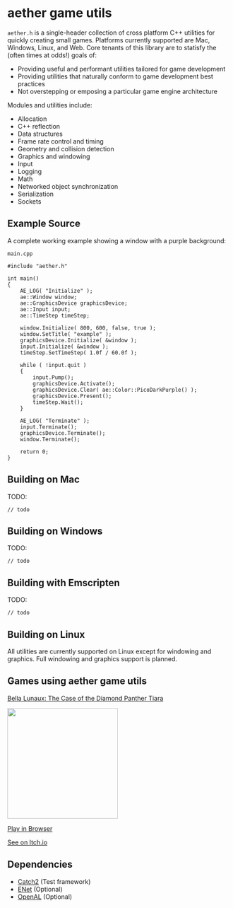 # aether game utils
`aether.h` is a single-header collection of cross platform C++ utilities for quickly creating small games. Platforms currently supported are Mac, Windows, Linux, and Web. Core tenants of this library are to statisfy the (often times at odds!) goals of:
* Providing useful and performant utilities tailored for game development
* Providing utilities that naturally conform to game development best practices
* Not overstepping or emposing a particular game engine architecture

Modules and utilities include:
* Allocation
* C++ reflection
* Data structures
* Frame rate control and timing
* Geometry and collision detection
* Graphics and windowing
* Input
* Logging
* Math
* Networked object synchronization
* Serialization
* Sockets

## Example Source
A complete working example showing a window with a purple background:

`main.cpp`
```
#include "aether.h"

int main()
{
	AE_LOG( "Initialize" );
	ae::Window window;
	ae::GraphicsDevice graphicsDevice;
	ae::Input input;
	ae::TimeStep timeStep;
	
	window.Initialize( 800, 600, false, true );
	window.SetTitle( "example" );
	graphicsDevice.Initialize( &window );
	input.Initialize( &window );
	timeStep.SetTimeStep( 1.0f / 60.0f );

	while ( !input.quit )
	{
		input.Pump();
		graphicsDevice.Activate();
		graphicsDevice.Clear( ae::Color::PicoDarkPurple() );
		graphicsDevice.Present();
		timeStep.Wait();
	}

	AE_LOG( "Terminate" );
	input.Terminate();
	graphicsDevice.Terminate();
	window.Terminate();

	return 0;
}
```

## Building on Mac
TODO:
```
// todo
```

## Building on Windows
TODO:
```
// todo
```

## Building with Emscripten
TODO:
```
// todo
```

## Building on Linux
All utilities are currently supported on Linux except for windowing and graphics. Full windowing and graphics support is planned.

## Games using aether game utils
[Bella Lunaux: The Case of the Diamond Panther Tiara](https://v6p9d9t4.ssl.hwcdn.net/html/5321468/index.html)

<a href="https://v6p9d9t4.ssl.hwcdn.net/html/5321468/index.html"><img src="https://img.itch.zone/aW1hZ2UvOTQzMzU2LzUzNDY4NTMucG5n/original/%2BypGAU.png" width="250"></a>

[Play in Browser](https://v6p9d9t4.ssl.hwcdn.net/html/5321468/index.html)

[See on Itch.io](https://johnhues.itch.io/bella-lunaux-tiara)

## Dependencies
* [Catch2](https://github.com/catchorg/Catch2) (Test framework)
* [ENet](http://enet.bespin.org/) (Optional)
* [OpenAL](https://github.com/kcat/openal-soft) (Optional)
